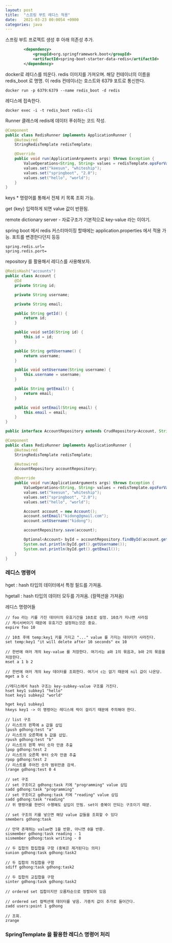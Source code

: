 ```yaml
---
layout: post
title:  "스프링 부트 레디스 적용"
date:   2021-03-23 00:0054 +0900
categories: java
---
```


스프링 부트 프로젝트 생성 후 아래 의존성 추가.

```xml
        <dependency>
            <groupId>org.springframework.boot</groupId>
            <artifactId>spring-boot-starter-data-redis</artifactId>
        </dependency>
```

docker로 레디스를 띄운다. redis 이미지를 가져오며. 해당 컨테이너의 이름을 redis_boot 로 명명. 이 redis 컨테이너는 호스트와 6379 포트로 통신한다.

```
docker run -p 6379:6379 --name redis_boot -d redis
```

레디스에 접속한다.

```
docker exec -i -t redis_boot redis-cli
```

Runner 클래스에 redis에 데이터 푸쉬하는 코드 작성.

```java
@Component
public class RedisRunner implements ApplicationRunner {
    @Autowired
    StringRedisTemplate redisTemplate;

    @Override
    public void run(ApplicationArguments args) throws Exception {
        ValueOperations<String, String> values = redisTemplate.opsForValue();
        values.set("keesun", "whiteship");
        values.set("springboot", "2.0");
        values.set("hello", "world");
    }
}
```

keys * 명령어를 통해서 전체 키 목록 조회 가능.

get {key} 입력하게 되면 value 값이 반환됨.

remote dictionary server - 자료구조가 기본적으로 key-value 라는 이야기.

spring boot 에서 redis 커스터마이징 할때에는 application.properties 에서 적용 가능.
포트를 변경한다던지 등등

```
spring.redis.url=
spring.redis.port=
```

repository 를 활용해서 레디스를 사용해보자.

```java
@RedisHash("accounts")
public class Account {
    @Id
    private String id;

    private String username;

    private String email;

    public String getId() {
        return id;
    }

    public void setId(String id) {
        this.id = id;
    }

    public String getUsername() {
        return username;
    }

    public void setUsername(String username) {
        this.username = username;
    }

    public String getEmail() {
        return email;
    }

    public void setEmail(String email) {
        this.email = email;
    }
}
```

```java
public interface AccountRepository extends CrudRepository<Account, String> {}
```

```java
@Component
public class RedisRunner implements ApplicationRunner {
    @Autowired
    StringRedisTemplate redisTemplate;

    @Autowired
    AccountRepository accountRepository;

    @Override
    public void run(ApplicationArguments args) throws Exception {
        ValueOperations<String, String> values = redisTemplate.opsForValue();
        values.set("keesun", "whiteship");
        values.set("springboot", "2.0");
        values.set("hello", "world");

        Account account = new Account();
        account.setEmail("kidong@gmail.com");
        account.setUsername("kidong");

        accountRepository.save(account);

        Optional<Account> byId = accountRepository.findById(account.getId());
        System.out.println(byId.get().getUsername());
        System.out.println(byId.get().getEmail());
    }
}

```

### 레디스 명령어

hget : hash 타입의 데이터에서 특정 필드를 가져옴.

hgetall : hash 타입의 데이터 모두를 가져옴. (컬렉션을 가져옴)


레디스 명령어들 

```
// foo 라는 키를 가진 데이터의 유효기간을 10초로 설정. 10초가 지나면 사라짐
// 캐시서버이기 때문에 유효기간 설정하는것은 중요.
expire foo 10
```

```
// 10초 후에 temp:key1 키를 가지고 "..." value 를 가지는 데이터가 사라진다.
set temp:key1 "it will delete after 10 seconds" ex 10
```

```
// 한번에 여러 개의 key-value 를 저장한다. 여기서는 a와 1의 묶음과, b와 2의 묶음을 저장한다.
mset a 1 b 2

// 한번에 여러 개의 key 데이터를 조회한다. 여기서 c는 없기 때문에 nil 값이 나온당.
mget a b c
```

```
//레디스에서 hash 구조는 key-subkey-value 구조를 가진다. 
hset key1 subkey1 "hello"
hset key1 subkey2 "world"

hget key1 subkey1
hkeys key1 -> 이 명령어는 레디스에 락이 걸리기 때문에 주의해야 한다.
```

```
// list 구조
// 리스트의 왼쪽에 a 값을 삽입
lpush gdhong:test "a"
// 리스트의 오른쪽에 b 값을 삽입.
rpush gdhong:test "b"
// 리스트의 왼쪽 부터 숫자 만큼 추출
lpop gdhong:test 2
// 리스트의 오른쪽 부터 숫자 만큼 추출
rpop gdhong:test 2
// 리스트를 주어진 숫자 범위만큼 검색.
lrange gdhong:test 0 4
```

```
// set 구조
// set 구조이고 gdhong:task 키에 "programming" value 삽입
sadd gdhong:task "programming"
// set 구조이고 gdhong:task 키에 "reading" value 삽입
sadd gdhong:task "reading"
// 위 명령어를 한번더 수행해도 삽입이 안됨. set이 중복이 안되는 구조이기 때문.

// set 구조의 키를 넣으면 해당 value 값들을 조회할 수 있다
smembers gdhong:task

// 만약 존재하는 value면 1을 반환, 아니면 0을 반환.
sismember gdhong:task reading - 1
sismember gdhong:task writing - 0

// 두 집합의 합집합을 구함 (중복은 제거된다는 의미)
sunion gdhong:task gdhong:task2

// 두 집합의 차집합을 구함
sdiff gdhong:task gdhong:task2

// 두 집합의 교집합을 구함
sinter gdhong:task gdhong:task2
```

```
// ordered set 집합이지만 오름차순으로 정렬되어 있음

// ordered set 컬렉션에 데이터를 넣음. 가중치 값이 추가로 들어간다.
zadd users:point 1 gdhong

// 조회.
zrange 
```


### SpringTemplate 을 활용한 레디스 명령어 처리
